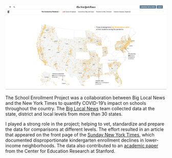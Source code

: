 ![Alt text](images/school-enrollment.png?raw=true "Map")

The School Enrollment Project was a collaboration between Big Local News and the New York Times to quantify COVID-19’s impact on schools throughout the country. The [Big Local News](https://biglocalnews.org/#/about) team collected data at the state, district and local levels from more than 30 states. 

I played a strong role in the project; helping to vet, standardize and prepare the data for comparisons at different levels. The effort resulted in an article that appeared on the front page of the [Sunday New York Times](https://www.nytimes.com/2021/08/07/us/covid-kindergarten-enrollment.html), which documented disproportionate kindergarten enrollment declines in lower-income neighborhoods. The data also contributed to an [academic paper](https://www.nber.org/papers/w29156) from the Center for Education Research at Stanford.
